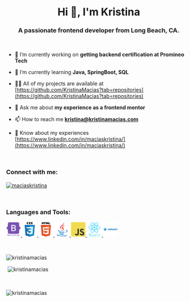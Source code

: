 <h1 align="center">Hi 👋, I'm Kristina</h1>
<h3 align="center">A passionate frontend developer from Long Beach, CA.</h3>
<br>

- 🔭 I’m currently working on **getting backend certification at Promineo Tech**

- 🌱 I’m currently learning **Java, SpringBoot, SQL**

- 👨‍💻 All of my projects are available at [https://github.com/KristinaMacias?tab=repositories](https://github.com/KristinaMacias?tab=repositories)

- 💬 Ask me about **my experience as a frontend mentor**

- 📫 How to reach me **kristina@kristinamacias.com**

- 📄 Know about my experiences [https://www.linkedin.com/in/maciaskristina/](https://www.linkedin.com/in/maciaskristina/)

<br>
<h3 align="left">Connect with me:</h3>
<p align="left">
<a href="https://linkedin.com/in/maciaskristina" target="blank"><img align="center" src="https://raw.githubusercontent.com/rahuldkjain/github-profile-readme-generator/master/src/images/icons/Social/linked-in-alt.svg" alt="maciaskristina" height="30" width="40" /></a>
</p>
<br>
<h3 align="left">Languages and Tools:</h3>
<p align="left"> <a href="https://getbootstrap.com" target="_blank" rel="noreferrer"> <img src="https://raw.githubusercontent.com/devicons/devicon/master/icons/bootstrap/bootstrap-plain-wordmark.svg" alt="bootstrap" width="40" height="40"/> </a> <a href="https://www.w3schools.com/css/" target="_blank" rel="noreferrer"> <img src="https://raw.githubusercontent.com/devicons/devicon/master/icons/css3/css3-original-wordmark.svg" alt="css3" width="40" height="40"/> </a> <a href="https://www.w3.org/html/" target="_blank" rel="noreferrer"> <img src="https://raw.githubusercontent.com/devicons/devicon/master/icons/html5/html5-original-wordmark.svg" alt="html5" width="40" height="40"/> </a> <a href="https://www.java.com" target="_blank" rel="noreferrer"> <img src="https://raw.githubusercontent.com/devicons/devicon/master/icons/java/java-original.svg" alt="java" width="40" height="40"/> </a> <a href="https://developer.mozilla.org/en-US/docs/Web/JavaScript" target="_blank" rel="noreferrer"> <img src="https://raw.githubusercontent.com/devicons/devicon/master/icons/javascript/javascript-original.svg" alt="javascript" width="40" height="40"/> </a> <a href="https://reactjs.org/" target="_blank" rel="noreferrer"> <img src="https://raw.githubusercontent.com/devicons/devicon/master/icons/react/react-original-wordmark.svg" alt="react" width="40" height="40"/> </a> <a href="https://webpack.js.org" target="_blank" rel="noreferrer"> <img src="https://raw.githubusercontent.com/devicons/devicon/d00d0969292a6569d45b06d3f350f463a0107b0d/icons/webpack/webpack-original-wordmark.svg" alt="webpack" width="40" height="40"/> </a> </p>
<br />
<p><img align="left" src="https://github-readme-stats.vercel.app/api/top-langs?username=kristinamacias&show_icons=true&locale=en&layout=compact" alt="kristinamacias" /></p>
<br />

<p>&nbsp;<img align="center" src="https://github-readme-stats.vercel.app/api?username=kristinamacias&show_icons=true&locale=en" alt="kristinamacias" /></p>
<br />

<p><img align="center" src="https://github-readme-streak-stats.herokuapp.com/?user=kristinamacias&" alt="kristinamacias" /></p>
